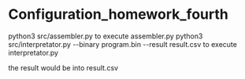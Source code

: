 # Configuration_homework_fourth
python3 src/assembler.py to execute assembler.py
python3 src/interpretator.py --binary program.bin --result result.csv to execute interpretator.py

the result would be into result.csv